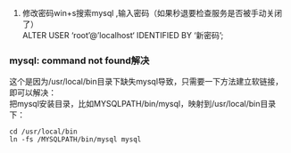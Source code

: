 1. 修改密码win+s搜索mysql ,输入密码（如果秒退要检查服务是否被手动关闭了）  
	ALTER USER ‘root’@’localhost‘ IDENTIFIED BY ‘新密码’;

### mysql: command not found解决
这个是因为/usr/local/bin目录下缺失mysql导致，只需要一下方法建立软链接，即可以解决：  
把mysql安装目录，比如MYSQLPATH/bin/mysql，映射到/usr/local/bin目录下： 
```
cd /usr/local/bin  
ln -fs /MYSQLPATH/bin/mysql mysql
```